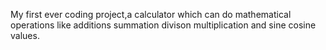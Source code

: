 My first ever coding project,a calculator which can do mathematical operations like additions summation divison multiplication and sine cosine values.

